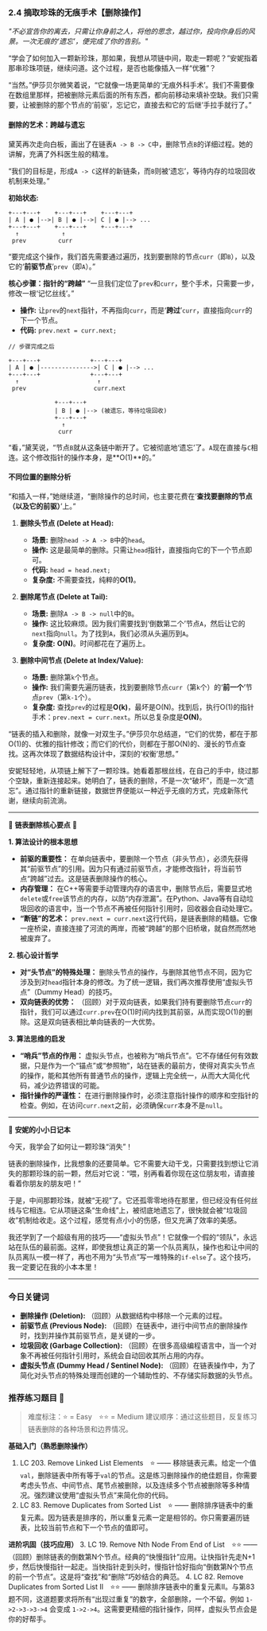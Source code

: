 ### **2.4 摘取珍珠的无痕手术【删除操作】**

*"不必宣告你的离去，只需让你身前之人，将他的思念，越过你，投向你身后的风景。一次无痕的‘遗忘’，便完成了你的告别。"*

“学会了如何加入一颗新珍珠，那如果，我想从项链中间，取走一颗呢？”安妮指着那串珍珠项链，继续问道。这个过程，是否也能像插入一样“优雅”？

“当然。”伊莎贝尔微笑着说，“它就像一场更简单的‘无痕外科手术’。我们不需要像在数组里那样，把被删除元素后面的所有东西，都向前移动来填补空缺。我们只需要，让被删除的那个节点的‘前驱’，忘记它，直接去和它的‘后继’手拉手就行了。”

#### **删除的艺术：跨越与遗忘**

黛芙再次走向白板，画出了在链表`A -> B -> C`中，删除节点`B`的详细过程。她的讲解，充满了外科医生般的精准。

“我们的目标是，形成`A -> C`这样的新链条，而`B`则被‘遗忘’，等待内存的垃圾回收机制来处理。”

**初始状态:**
```ascii
+---+---+    +---+---+    +---+---+
| A | ● |-->| B | ● |-->| C | ● |--> ...
+---+---+    +---+---+    +---+---+
  ↑            ↑
 prev         curr
```

“要完成这个操作，我们首先需要通过遍历，找到要删除的节点`curr`（即`B`），以及它的‘**前驱节点**’`prev`（即`A`）。”

**核心步骤：指针的“跨越”**
“一旦我们定位了`prev`和`curr`，整个手术，只需要一步，修改一根‘记忆丝线’。”

-   **操作:** 让`prev`的`next`指针，不再指向`curr`，而是‘**跨过**’`curr`，直接指向`curr`的下一个节点。
-   **代码:** `prev.next = curr.next;`

```ascii
// 步骤完成之后

+---+---+              +---+---+
| A | ● |--------------->| C | ● |--> ...
+---+---+              +---+---+
  ↑                      ↑
 prev                   curr.next

             +---+---+
             | B | ● |--> (被遗忘，等待垃圾回收)
             +---+---+
               ↑
              curr
```

“看，”黛芙说，“节点`B`就从这条链中断开了。它被彻底地‘遗忘’了。`A`现在直接与`C`相连。这个修改指针的操作本身，是**O(1)**的。”

#### **不同位置的删除分析**

“和插入一样，”她继续道，“删除操作的总时间，也主要花费在‘**查找要删除的节点（以及它的前驱）**’上。”

1.  **删除头节点 (Delete at Head):**
    -   **场景:** 删除`head -> A -> B`中的`head`。
    -   **操作:** 这是最简单的删除。只需让`head`指针，直接指向它的下一个节点即可。
    -   **代码:** `head = head.next;`
    -   **复杂度:** 不需要查找，纯粹的**O(1)**。

2.  **删除尾节点 (Delete at Tail):**
    -   **场景:** 删除`A -> B -> null`中的`B`。
    -   **操作:** 这比较麻烦。因为我们需要找到‘倒数第二个’节点`A`，然后让它的`next`指向`null`。为了找到`A`，我们必须从头遍历到`A`。
    -   **复杂度:** **O(N)**。时间都花在了遍历上。

3.  **删除中间节点 (Delete at Index/Value):**
    -   **场景:** 删除第`k`个节点。
    -   **操作:** 我们需要先遍历链表，找到要删除节点`curr`（第`k`个）的‘**前一个**’节点`prev`（第`k-1`个）。
    -   **复杂度:** 查找`prev`的过程是**O(k)**，最坏是O(N)。找到后，执行O(1)的指针手术：`prev.next = curr.next`。所以总复杂度是**O(N)**。

“链表的插入和删除，就像一对双生子。”伊莎贝尔总结道，“它们的优势，都在于那O(1)的、优雅的指针修改；而它们的代价，则都在于那O(N)的、漫长的节点查找。这再次体现了数据结构设计中，深刻的‘权衡’思想。”

安妮轻轻地，从项链上解下了一颗珍珠。她看着那根丝线，在自己的手中，绕过那个空缺，重新连接起来。她明白了，链表的删除，不是一次“破坏”，而是一次“遗忘”。通过指针的重新链接，数据世界便能以一种近乎无痕的方式，完成新陈代谢，继续向前流淌。

---

🌸 **链表删除核心要点** 🌸

**1. 算法设计的根本思想**
- **前驱的重要性：** 在单向链表中，要删除一个节点（非头节点），必须先获得其“前驱节点”的引用。因为只有通过前驱节点，才能修改指针，将当前节点“跨越”过去。这是链表删除操作的核心。
- **内存管理：** 在C++等需要手动管理内存的语言中，删除节点后，需要显式地`delete`或`free`该节点的内存，以防“内存泄漏”。在Python、Java等有自动垃圾回收的语言中，当一个节点不再被任何指针引用时，回收器会自动处理它。
- **“断链”的艺术：** `prev.next = curr.next`这行代码，是链表删除的精髓。它像一座桥梁，直接连接了河流的两岸，而被“跨越”的那个旧桥墩，就自然而然地被废弃了。

**2. 核心设计哲学**
- **对“头节点”的特殊处理：** 删除头节点的操作，与删除其他节点不同，因为它涉及到对`head`指针本身的修改。为了统一逻辑，我们再次推荐使用“虚拟头节点”（Dummy Head）的技巧。
- **双向链表的优势：** （回顾）对于双向链表，如果我们持有要删除节点`curr`的指针，我们可以通过`curr.prev`在O(1)时间内找到其前驱，从而实现O(1)的删除。这是双向链表相比单向链表的一大优势。

**3. 算法思维的启发**
- **“哨兵”节点的作用：** 虚拟头节点，也被称为“哨兵节点”。它不存储任何有效数据，只是作为一个“锚点”或“参照物”，站在链表的最前方，使得对真实头节点的操作，能和其他所有普通节点的操作，逻辑上完全统一，从而大大简化代码，减少边界错误的可能。
- **指针操作的严谨性：** 在进行删除操作时，必须注意指针操作的顺序和空指针的检查。例如，在访问`curr.next`之前，必须确保`curr`本身不是`null`。

---

🎀 **安妮的小小日记本**

今天，我学会了如何让一颗珍珠“消失”！

链表的删除操作，比我想象的还要简单。它不需要大动干戈，只需要找到想让它消失的那颗珍珠的前一颗，然后对它说：“喂，别再看着你现在这位朋友啦，请直接看着你朋友的朋友吧！”

于是，中间那颗珍珠，就被“无视”了。它还孤零零地待在那里，但已经没有任何丝线与它相连。它从项链这条“生命线”上，被彻底地遗忘了，很快就会被“垃圾回收”机制给收走。这个过程，感觉有点小小的伤感，但又充满了效率的美感。

我还学到了一个超级有用的技巧——“虚拟头节点”！它就像一个假的“领队”，永远站在队伍的最前面。这样，即使我想让真正的第一个队员离队，操作也和让中间的队员离队一模一样了，再也不用为“头节点”写一堆特殊的`if-else`了。这个技巧，我一定要记在我的小本本里！

---

### 今日关键词

- **删除操作 (Deletion):** （回顾）从数据结构中移除一个元素的过程。
- **前驱节点 (Previous Node):** （回顾）在链表中，进行中间节点的删除操作时，找到并操作其前驱节点，是关键的一步。
- **垃圾回收 (Garbage Collection):** （回顾）在很多高级编程语言中，当一个对象不再被任何指针引用时，系统会自动回收其所占用的内存。
- **虚拟头节点 (Dummy Head / Sentinel Node):** （回顾）在链表操作中，为了简化对头节点的特殊处理而创建的一个辅助性的、不存储实际数据的头节点。

### 推荐练习题目 🧲  
> 难度标注：⭐ = Easy ⭐⭐ = Medium
> 建议顺序：通过这些题目，反复练习链表删除的各种场景和边界情况。

**基础入门（熟悉删除操作）**  
1.  LC 203. Remove Linked List Elements ⭐ —— 移除链表元素。给定一个值`val`，删除链表中所有等于`val`的节点。这是练习删除操作的绝佳题目，你需要考虑头节点、中间节点、尾节点被删除，以及连续多个节点被删除等多种情况。强烈建议使用“虚拟头节点”来简化你的代码。
2.  LC 83. Remove Duplicates from Sorted List ⭐ —— 删除排序链表中的重复元素。因为链表是排序的，所以重复元素一定是相邻的。你只需要遍历链表，比较当前节点和下一个节点的值即可。

**进阶巩固（技巧应用）**
3.  LC 19. Remove Nth Node From End of List ⭐⭐ —— （回顾）删除链表的倒数第N个节点。经典的“快慢指针”应用。让快指针先走N+1步，然后快慢指针一起走。当快指针走到头时，慢指针恰好指向“倒数第N个节点的前一个节点”。这是将“查找”和“删除”巧妙结合的典范。
4.  LC 82. Remove Duplicates from Sorted List II ⭐⭐ —— 删除排序链表中的重复元素II。与第83题不同，这道题要求将所有“出现过重复”的数字，全部删除，一个不留。例如 `1->2->3->3->4` 会变成 `1->2->4`。这需要更精细的指针操作，同样，虚拟头节点会是你的好帮手。